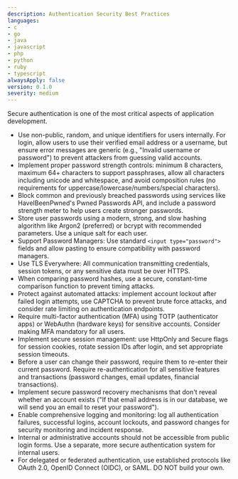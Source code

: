 ```yaml
---
description: Authentication Security Best Practices
languages:
- c
- go
- java
- javascript
- php
- python
- ruby
- typescript
alwaysApply: false
version: 0.1.0
severity: medium
---
```


Secure authentication is one of the most critical aspects of application development.

- Use non-public, random, and unique identifiers for users internally. For login, allow users to use their verified email address or a username, but ensure error messages are generic (e.g., "Invalid username or password") to prevent attackers from guessing valid accounts.
- Implement proper password strength controls: minimum 8 characters, maximum 64+ characters to support passphrases, allow all characters including unicode and whitespace, and avoid composition rules (no requirements for uppercase/lowercase/numbers/special characters).
- Block common and previously breached passwords using services like HaveIBeenPwned's Pwned Passwords API, and include a password strength meter to help users create stronger passwords.
- Store user passwords using a modern, strong, and slow hashing algorithm like Argon2 (preferred) or bcrypt with recommended parameters. Use a unique salt for each user.
- Support Password Managers: Use standard `<input type="password">` fields and allow pasting to ensure compatibility with password managers.
- Use TLS Everywhere: All communication transmitting credentials, session tokens, or any sensitive data must be over HTTPS.
- When comparing password hashes, use a secure, constant-time comparison function to prevent timing attacks.
- Protect against automated attacks: implement account lockout after failed login attempts, use CAPTCHA to prevent brute force attacks, and consider rate limiting on authentication endpoints.
- Require multi-factor authentication (MFA) using TOTP (authenticator apps) or WebAuthn (hardware keys) for sensitive accounts. Consider making MFA mandatory for all users.
- Implement secure session management: use HttpOnly and Secure flags for session cookies, rotate session IDs after login, and set appropriate session timeouts.
- Before a user can change their password, require them to re-enter their current password. Require re-authentication for all sensitive features and transactions (password changes, email updates, financial transactions).
- Implement secure password recovery mechanisms that don't reveal whether an account exists ("If that email address is in our database, we will send you an email to reset your password").
- Enable comprehensive logging and monitoring: log all authentication failures, successful logins, account lockouts, and password changes for security monitoring and incident response.
- Internal or administrative accounts should not be accessible from public login forms. Use a separate, more secure authentication system for internal users.
- For delegated or federated authentication, use established protocols like OAuth 2.0, OpenID Connect (OIDC), or SAML. DO NOT build your own.